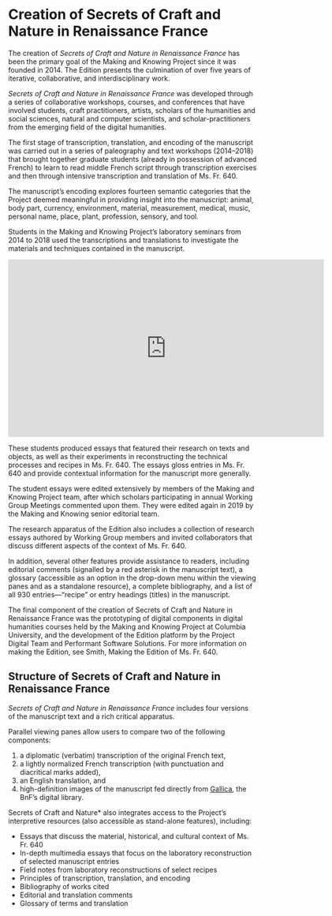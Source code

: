 # Creation of Secrets of Craft and Nature in Renaissance France

The creation of *Secrets of Craft and Nature in Renaissance France* has been the primary goal of the Making and
Knowing Project since it was founded in 2014. The Edition presents the
culmination of over five years of iterative, collaborative, and
interdisciplinary work.

*Secrets of Craft and Nature in Renaissance France* was developed through a series of collaborative workshops, courses, and conferences that have involved students, craft
practitioners, artists, scholars of the humanities and social sciences,
natural and computer scientists, and scholar-practitioners from the
emerging field of the digital humanities.

The first stage of transcription, translation, and encoding of the
manuscript was carried out in a series of paleography and text workshops
(2014–2018) that brought together graduate students (already in
possession of advanced French) to learn to read middle French script
through transcription exercises and then through intensive transcription
and translation of Ms. Fr. 640.

The manuscript’s encoding explores fourteen semantic categories that the
Project deemed meaningful in providing insight into the manuscript:
animal, body part, currency, environment, material, measurement,
medical, music, personal name, place, plant, profession, sensory, and
tool.

Students in the Making and Knowing Project’s laboratory seminars from
2014 to 2018 used the transcriptions and translations to investigate the
materials and techniques contained in the manuscript.

<iframe src="https://player.vimeo.com/video/384070452" width="640" height="360" frameborder="0" allow="autoplay; fullscreen" allowfullscreen></iframe> 
<br/>

These students produced essays that featured their research on texts and
objects, as well as their experiments in reconstructing the technical
processes and recipes in Ms. Fr. 640. The essays gloss entries in Ms.
Fr. 640 and provide contextual information for the manuscript more
generally.

The student essays were edited extensively by members of the Making and
Knowing Project team, after which scholars participating in annual
Working Group Meetings commented upon them. They were edited again in
2019 by the Making and Knowing senior editorial team.

The research apparatus of the Edition also includes a collection of
research essays authored by Working Group members and invited
collaborators that discuss different aspects of the context of Ms. Fr.
640.

In addition, several other features provide assistance to readers,
including editorial comments (signalled by a red asterisk in the
manuscript text), a glossary (accessible as an option in the drop-down
menu within the viewing panes and as a standalone resource), a complete
bibliography, and a list of all 930 entries—“recipe” or entry headings
(titles) in the manuscript.

The final component of the creation of Secrets of Craft and Nature in Renaissance France was the prototyping of digital components in digital humanities courses held by the Making and Knowing Project at Columbia University, and the development of the
Edition platform by the Project Digital Team and Performant Software
Solutions. For more information on making the Edition, see Smith, Making
the Edition of Ms. Fr. 640.

## Structure of Secrets of Craft and Nature in Renaissance France

*Secrets of Craft and Nature in Renaissance France* includes four versions of the manuscript text and a rich critical apparatus.

Parallel viewing panes allow users to compare two of the following
components:

1. a diplomatic (verbatim) transcription of the original French text,
2. a lightly normalized French transcription (with punctuation and diacritical marks added),
3. an English translation, and
4. high-definition images of the manuscript fed directly from [Gallica](https://gallica.bnf.fr), the BnF’s digital library.

Secrets of Craft and Nature* also integrates access to the Project’s interpretive resources (also accessible as stand-alone features), including:

  - Essays that discuss the material, historical, and cultural context of Ms. Fr. 640
  - In-depth multimedia essays that focus on the laboratory reconstruction of selected manuscript entries
  - Field notes from laboratory reconstructions of select recipes
  - Principles of transcription, translation, and encoding
  - Bibliography of works cited
  - Editorial and translation comments
  - Glossary of terms and translation